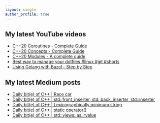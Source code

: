 ```yaml
---
layout: single
author_profile: true
---
```


## My latest YouTube videos

<ul>
<!--START_SECTION:youtube-->
<li><a href="https://www.youtube.com/watch?v=w-dmOHhBX9o">C++20 Coroutines - Complete Guide</a></li>
<li><a href="https://www.youtube.com/watch?v=1So7onMFxJM">C++20 Concepts  - Complete Guide</a></li>
<li><a href="https://www.youtube.com/watch?v=WRCwciJ5MTE">C++20 Modules - A complete guide</a></li>
<li><a href="https://www.youtube.com/watch?v=LHrB4TcU1JM">Best way to manage your dotfiles #linux #git #shorts</a></li>
<li><a href="https://www.youtube.com/watch?v=mXLrk0ipwz4">Using Golang with Bazel - Step by Step</a></li>
<!--END_SECTION:youtube-->
</ul>

## My latest Medium posts

<ul>
<!--START_SECTION:medium-->
<li><a href="https://medium.com/@simontoth/daily-bit-e-of-c-race-car-118c3fb821e2?source=rss-1e1de1006a93------2">Daily bit(e) of C++ | Race car</a></li>
<li><a href="https://medium.com/@simontoth/daily-bit-e-of-c-std-front-inserter-std-back-inserter-std-inserter-17d0d83b7308?source=rss-1e1de1006a93------2">Daily bit(e) of C++ | std::front_inserter, std::back_inserter, std::inserter</a></li>
<li><a href="https://medium.com/@simontoth/daily-bit-e-of-c-lexicographically-minimum-string-1ff232db1612?source=rss-1e1de1006a93------2">Daily bit(e) of C++ | Lexicographically minimum string</a></li>
<li><a href="https://medium.com/@simontoth/daily-bit-e-of-c-static-operator-7e43949efa51?source=rss-1e1de1006a93------2">Daily bit(e) of C++ | static operator()</a></li>
<li><a href="https://medium.com/@simontoth/daily-bit-e-of-c-std-views-as-rvalue-bbe5ea1bb30?source=rss-1e1de1006a93------2">Daily bit(e) of C++ | std::views::as_rvalue</a></li>
<!--END_SECTION:medium-->
</ul>